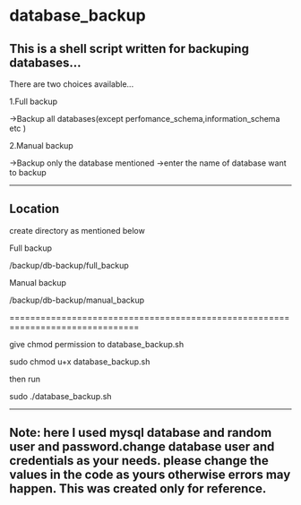 # database_backup
This is a shell script written for backuping databases...
-------------------------------------------------------------------------------- 
There are two choices available...  
  
1.Full backup 
 
->Backup all databases(except perfomance_schema,information_schema etc )
  
2.Manual backup 

->Backup only the database mentioned
->enter the name of database want to backup

-------------------------------------------------------------------------------

Location 
--------
create directory as mentioned below
 
Full backup 
 
/backup/db-backup/full_backup

Manual backup

/backup/db-backup/manual_backup

===============================================================================
 
give chmod permission to database_backup.sh

sudo chmod u+x database_backup.sh

then run

sudo ./database_backup.sh

-------------------------------------------------------------------------------
Note: here I used mysql database and random user and password.change database user and credentials as your needs.
please change the values in the code as yours otherwise errors may happen.
This was created only for reference.
-------------------------------------------------------------------------------
